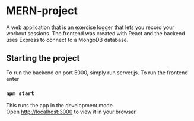 # MERN-project

A web application that is an exercise logger that lets you record
your workout sessions. The frontend was created with React and the backend uses Express to connect
to a MongoDB database.

## Starting the project

To run the backend on port 5000, simply run server.js. To run the frontend enter

### `npm start`

This runs the app in the development mode.\
Open [http://localhost:3000](http://localhost:3000) to view it in your browser.